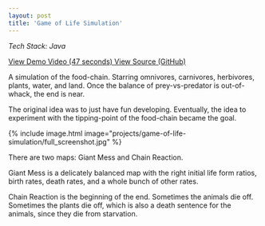 ```yaml
---
layout: post
title: 'Game of Life Simulation'
---
```


*Tech Stack: Java*

<a href="https://youtu.be/1l658kcB-rE">
  View Demo Video (47 seconds) <i class="fa fa-arrow-right" aria-hidden="true"></i>
</a>

<a href="https://github.com/MikeWeiZhou/game-of-life-simulation">
  View Source (GitHub) <i class="fa fa-arrow-right" aria-hidden="false"></i>
</a>

A simulation of the food-chain. Starring omnivores, carnivores, herbivores, plants, water, and land. Once the balance of prey-vs-predator is out-of-whack, the end is near.

The original idea was to just have fun developing. Eventually, the idea to experiment with the tipping-point of the food-chain became the goal.

{% include image.html image="projects/game-of-life-simulation/full_screenshot.jpg" %}

There are two maps: Giant Mess and Chain Reaction.

Giant Mess is a delicately balanced map with the right initial life form ratios, birth rates, death rates, and a whole bunch of other rates.

Chain Reaction is the beginning of the end. Sometimes the animals die off. Sometimes the plants die off, which is also a death sentence for the animals, since they die from starvation.